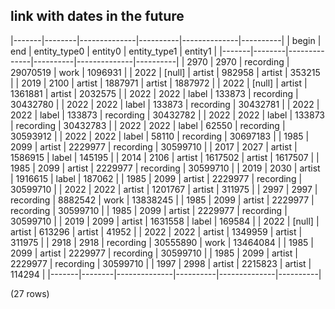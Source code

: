 ## link with dates in the future

|-------|--------|--------------|----------|--------------|----------|
| begin |  end   | entity_type0 | entity0  | entity_type1 | entity1  |
|-------|--------|--------------|----------|--------------|----------|
|  2970 |   2970 | recording    | 29070519 | work         |  1096931 |
|  2022 | [null] | artist       |   982958 | artist       |   353215 |
|  2019 |   2100 | artist       |  1887971 | artist       |  1887972 |
|  2022 | [null] | artist       |  1361881 | artist       |  2032575 |
|  2022 |   2022 | label        |   133873 | recording    | 30432780 |
|  2022 |   2022 | label        |   133873 | recording    | 30432781 |
|  2022 |   2022 | label        |   133873 | recording    | 30432782 |
|  2022 |   2022 | label        |   133873 | recording    | 30432783 |
|  2022 |   2022 | label        |    62550 | recording    | 30593912 |
|  2022 |   2022 | label        |    58110 | recording    | 30697183 |
|  1985 |   2099 | artist       |  2229977 | recording    | 30599710 |
|  2017 |   2027 | artist       |  1586915 | label        |   145195 |
|  2014 |   2106 | artist       |  1617502 | artist       |  1617507 |
|  1985 |   2099 | artist       |  2229977 | recording    | 30599710 |
|  2019 |   2030 | artist       |  1916615 | label        |   187062 |
|  1985 |   2099 | artist       |  2229977 | recording    | 30599710 |
|  2022 |   2022 | artist       |  1201767 | artist       |   311975 |
|  2997 |   2997 | recording    |  8882542 | work         | 13838245 |
|  1985 |   2099 | artist       |  2229977 | recording    | 30599710 |
|  1985 |   2099 | artist       |  2229977 | recording    | 30599710 |
|  2019 |   2099 | artist       |  1631558 | label        |   169584 |
|  2022 | [null] | artist       |   613296 | artist       |    41952 |
|  2022 |   2022 | artist       |  1349959 | artist       |   311975 |
|  2918 |   2918 | recording    | 30555890 | work         | 13464084 |
|  1985 |   2099 | artist       |  2229977 | recording    | 30599710 |
|  1985 |   2099 | artist       |  2229977 | recording    | 30599710 |
|  1997 |   2998 | artist       |  2215823 | artist       |   114294 |
|-------|--------|--------------|----------|--------------|----------|

(27 rows)

